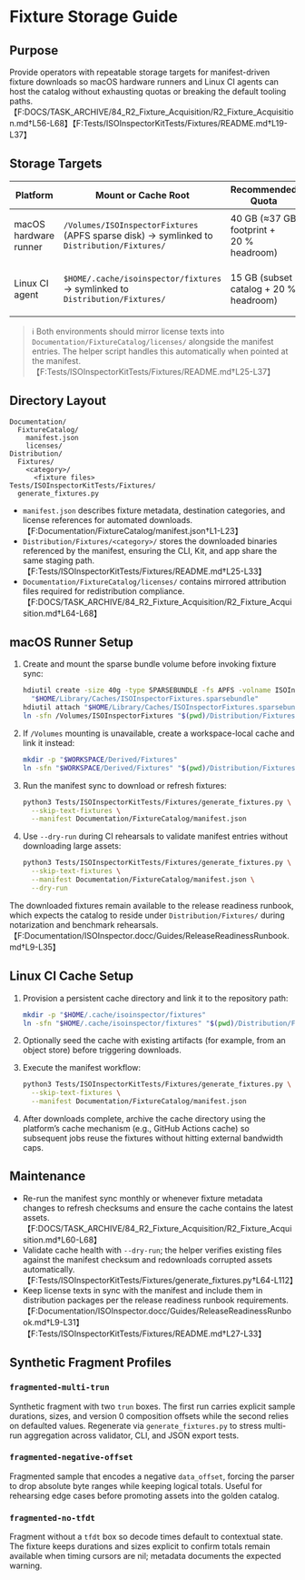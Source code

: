 # Fixture Storage Guide

## Purpose

Provide operators with repeatable storage targets for manifest-driven fixture downloads so macOS hardware runners and Linux CI agents can host the catalog without exhausting quotas or breaking the default tooling paths.【F:DOCS/TASK_ARCHIVE/84_R2_Fixture_Acquisition/R2_Fixture_Acquisition.md†L56-L68】【F:Tests/ISOInspectorKitTests/Fixtures/README.md†L19-L37】

## Storage Targets

| Platform | Mount or Cache Root | Recommended Quota | Notes |
| --- | --- | --- | --- |
| macOS hardware runner | `/Volumes/ISOInspectorFixtures` (APFS sparse disk) → symlinked to `Distribution/Fixtures/` | 40 GB (≈37 GB footprint + 20 % headroom) | Mount a writable sparse bundle before the download step. Fallback to `$WORKSPACE/Derived/Fixtures` if `/Volumes` is restricted.【F:DOCS/TASK_ARCHIVE/84_R2_Fixture_Acquisition/R2_Fixture_Acquisition.md†L64-L68】 |
| Linux CI agent | `$HOME/.cache/isoinspector/fixtures` → symlinked to `Distribution/Fixtures/` | 15 GB (subset catalog + 20 % headroom) | Persist the cache between workflow runs (for example, GitHub Actions cache or dedicated volume) to avoid re-downloading large media.【F:DOCS/TASK_ARCHIVE/84_R2_Fixture_Acquisition/R2_Fixture_Acquisition.md†L64-L68】 |

> ℹ️ Both environments should mirror license texts into `Documentation/FixtureCatalog/licenses/` alongside the manifest entries. The helper script handles this automatically when pointed at the manifest.【F:Tests/ISOInspectorKitTests/Fixtures/README.md†L25-L37】

## Directory Layout

```text
Documentation/
  FixtureCatalog/
    manifest.json
    licenses/
Distribution/
  Fixtures/
    <category>/
      <fixture files>
Tests/ISOInspectorKitTests/Fixtures/
  generate_fixtures.py
```

- `manifest.json` describes fixture metadata, destination categories, and license references for automated downloads.【F:Documentation/FixtureCatalog/manifest.json†L1-L23】
- `Distribution/Fixtures/<category>/` stores the downloaded binaries referenced by the manifest, ensuring the CLI, Kit, and app share the same staging path.【F:Tests/ISOInspectorKitTests/Fixtures/README.md†L25-L33】
- `Documentation/FixtureCatalog/licenses/` contains mirrored attribution files required for redistribution compliance.【F:DOCS/TASK_ARCHIVE/84_R2_Fixture_Acquisition/R2_Fixture_Acquisition.md†L64-L68】

## macOS Runner Setup

1. Create and mount the sparse bundle volume before invoking fixture sync:

    ```bash
    hdiutil create -size 40g -type SPARSEBUNDLE -fs APFS -volname ISOInspectorFixtures \
      "$HOME/Library/Caches/ISOInspectorFixtures.sparsebundle"
    hdiutil attach "$HOME/Library/Caches/ISOInspectorFixtures.sparsebundle"
    ln -sfn /Volumes/ISOInspectorFixtures "$(pwd)/Distribution/Fixtures"
    ```

1. If `/Volumes` mounting is unavailable, create a workspace-local cache and link it instead:

    ```bash
    mkdir -p "$WORKSPACE/Derived/Fixtures"
    ln -sfn "$WORKSPACE/Derived/Fixtures" "$(pwd)/Distribution/Fixtures"
    ```

1. Run the manifest sync to download or refresh fixtures:

    ```bash
    python3 Tests/ISOInspectorKitTests/Fixtures/generate_fixtures.py \
      --skip-text-fixtures \
      --manifest Documentation/FixtureCatalog/manifest.json
    ```

1. Use `--dry-run` during CI rehearsals to validate manifest entries without downloading large assets:

    ```bash
    python3 Tests/ISOInspectorKitTests/Fixtures/generate_fixtures.py \
      --skip-text-fixtures \
      --manifest Documentation/FixtureCatalog/manifest.json \
      --dry-run
    ```

The downloaded fixtures remain available to the release readiness runbook, which expects the catalog to reside under `Distribution/Fixtures/` during notarization and benchmark rehearsals.【F:Documentation/ISOInspector.docc/Guides/ReleaseReadinessRunbook.md†L9-L35】

## Linux CI Cache Setup

1. Provision a persistent cache directory and link it to the repository path:

    ```bash
    mkdir -p "$HOME/.cache/isoinspector/fixtures"
    ln -sfn "$HOME/.cache/isoinspector/fixtures" "$(pwd)/Distribution/Fixtures"
    ```

1. Optionally seed the cache with existing artifacts (for example, from an object store) before triggering downloads.

1. Execute the manifest workflow:

    ```bash
    python3 Tests/ISOInspectorKitTests/Fixtures/generate_fixtures.py \
      --skip-text-fixtures \
      --manifest Documentation/FixtureCatalog/manifest.json
    ```

1. After downloads complete, archive the cache directory using the platform’s cache mechanism (e.g., GitHub Actions cache) so subsequent jobs reuse the fixtures without hitting external bandwidth caps.

## Maintenance

- Re-run the manifest sync monthly or whenever fixture metadata changes to refresh checksums and ensure the cache contains the latest assets.【F:DOCS/TASK_ARCHIVE/84_R2_Fixture_Acquisition/R2_Fixture_Acquisition.md†L60-L68】
- Validate cache health with `--dry-run`; the helper verifies existing files against the manifest checksum and redownloads corrupted assets automatically.【F:Tests/ISOInspectorKitTests/Fixtures/generate_fixtures.py†L64-L112】
- Keep license texts in sync with the manifest and include them in distribution packages per the release readiness runbook requirements.【F:Documentation/ISOInspector.docc/Guides/ReleaseReadinessRunbook.md†L9-L31】【F:Tests/ISOInspectorKitTests/Fixtures/README.md†L27-L33】

## Synthetic Fragment Profiles

### `fragmented-multi-trun`

Synthetic fragment with two `trun` boxes. The first run carries explicit sample
durations, sizes, and version 0 composition offsets while the second relies on
defaulted values. Regenerate via `generate_fixtures.py` to stress multi-run
aggregation across validator, CLI, and JSON export tests.

### `fragmented-negative-offset`

Fragmented sample that encodes a negative `data_offset`, forcing the parser to
drop absolute byte ranges while keeping logical totals. Useful for rehearsing
edge cases before promoting assets into the golden catalog.

### `fragmented-no-tfdt`

Fragment without a `tfdt` box so decode times default to contextual state. The
fixture keeps durations and sizes explicit to confirm totals remain available
when timing cursors are nil; metadata documents the expected warning.

